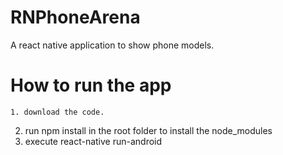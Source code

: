 # RNPhoneArena
A react native application to show phone models.

# How to run the app
	1. download the code.
  2. run npm install in the root folder to install the node_modules
  3. execute react-native run-android
